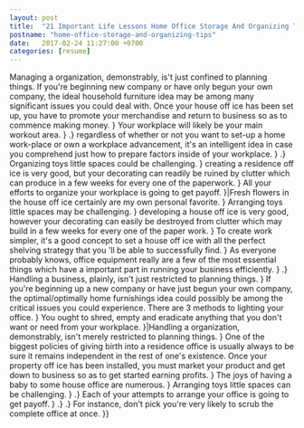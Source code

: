 ```yaml
---
layout: post
title:  "21 Important Life Lessons Home Office Storage And Organizing Tips Taught Us"
postname: "home-office-storage-and-organizing-tips"
date:   2017-02-24 11:27:00 +0700
categories: [resume]
---
```

Managing a organization, demonstrably, is't just confined to planning things. If you're beginning new company or have only begun your own company, the ideal household furniture idea may be among many significant issues you could deal with. Once your house off ice has been set up, you have to promote your merchandise and return to business so as to commence making money. } Your workplace will likely be your main workout area. } .} regardless of whether or not you want to set-up a home work-place or own a workplace advancement, it's an intelligent idea in case you comprehend just how to prepare factors inside of your workplace. } .} Organizing toys little spaces could be challenging. } creating a residence off ice is very good, but your decorating can readily be ruined by clutter which can produce in a few weeks for every one of the paperwork. } All your efforts to organize your workplace is going to get payoff. }|Fresh flowers in the house off ice certainly are my own personal favorite. } Arranging toys little spaces may be challenging. } developing a house off ice is very good, however your decorating can easily be destroyed from clutter which may build in a few weeks for every one of the paper work. } To create work simpler, it's a good concept to set a house off ice with all the perfect shelving strategy that you 'll be able to successfully find. } As everyone probably knows, office equipment really are a few of the most essential things which have a important part in running your business efficiently. } .} Handling a business, plainly, isn't just restricted to planning things. } If you're beginning up a new company or have just begun your own company, the optimal/optimally home furnishings idea could possibly be among the critical issues you could experience. There are 3 methods to lighting your office. } You ought to shred, empty and eradicate anything that you don't want or need from your workplace. }|Handling a organization, demonstrably, isn't merely restricted to planning things. } One of the biggest policies of giving birth into a residence office is usually always to be sure it remains independent in the rest of one's existence. Once your property off ice has been installed, you must market your product and get down to business so as to get started earning profits. } The joys of having a baby to some house office are numerous. } Arranging toys little spaces can be challenging. } .} Each of your attempts to arrange your office is going to get payoff. } .} .} For instance, don't pick you're very likely to scrub the complete office at once. }}
